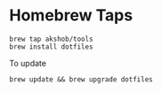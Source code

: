 # Homebrew Taps

```
brew tap akshob/tools
brew install dotfiles
```

To update
```
brew update && brew upgrade dotfiles
```